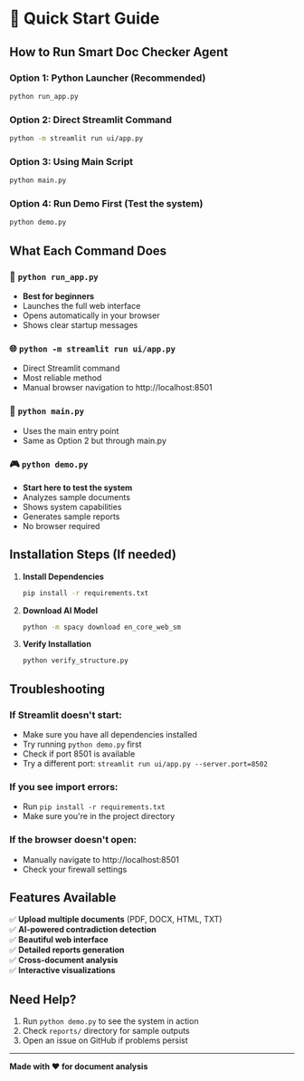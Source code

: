 # 🚀 Quick Start Guide

## How to Run Smart Doc Checker Agent

### Option 1: Python Launcher (Recommended)
```bash
python run_app.py
```

### Option 2: Direct Streamlit Command
```bash
python -m streamlit run ui/app.py
```

### Option 3: Using Main Script
```bash
python main.py
```

### Option 4: Run Demo First (Test the system)
```bash
python demo.py
```

## What Each Command Does

### 🎯 `python run_app.py`
- **Best for beginners**
- Launches the full web interface
- Opens automatically in your browser
- Shows clear startup messages

### 🌐 `python -m streamlit run ui/app.py`
- Direct Streamlit command
- Most reliable method
- Manual browser navigation to http://localhost:8501

### 📄 `python main.py`
- Uses the main entry point
- Same as Option 2 but through main.py

### 🎮 `python demo.py`
- **Start here to test the system**
- Analyzes sample documents
- Shows system capabilities
- Generates sample reports
- No browser required

## Installation Steps (If needed)

1. **Install Dependencies**
   ```bash
   pip install -r requirements.txt
   ```

2. **Download AI Model**
   ```bash
   python -m spacy download en_core_web_sm
   ```

3. **Verify Installation**
   ```bash
   python verify_structure.py
   ```

## Troubleshooting

### If Streamlit doesn't start:
- Make sure you have all dependencies installed
- Try running `python demo.py` first
- Check if port 8501 is available
- Try a different port: `streamlit run ui/app.py --server.port=8502`

### If you see import errors:
- Run `pip install -r requirements.txt`
- Make sure you're in the project directory

### If the browser doesn't open:
- Manually navigate to http://localhost:8501
- Check your firewall settings

## Features Available

✅ **Upload multiple documents** (PDF, DOCX, HTML, TXT)  
✅ **AI-powered contradiction detection**  
✅ **Beautiful web interface**  
✅ **Detailed reports generation**  
✅ **Cross-document analysis**  
✅ **Interactive visualizations**  

## Need Help?

1. Run `python demo.py` to see the system in action
2. Check `reports/` directory for sample outputs
3. Open an issue on GitHub if problems persist

---
**Made with ❤️ for document analysis**
